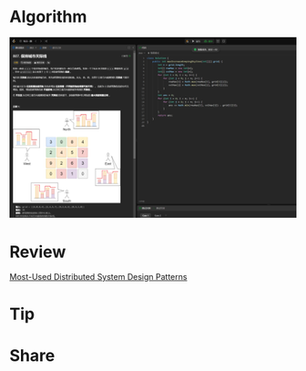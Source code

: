 # Algorithm

![](../../../images/temp/zhenran-2024-07-14-lc.png)

# Review

[Most-Used Distributed System Design Patterns](https://medium.com/javarevisited/most-used-distributed-system-patterns-d5d90ffedf33)

# Tip



# Share
